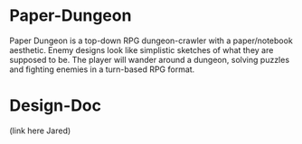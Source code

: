 # Paper-Dungeon

Paper Dungeon is a top-down RPG dungeon-crawler with a paper/notebook aesthetic. Enemy designs look like simplistic sketches of what they are supposed to be. The player will wander around a dungeon, solving puzzles and fighting enemies in a turn-based RPG format.


# Design-Doc
(link here Jared)
